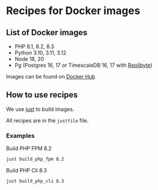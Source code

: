 # Recipes for Docker images

## List of Docker images

 - PHP 8.1, 8.2, 8.3
 - Python 3.10, 3.11, 3.12
 - Node 18, 20
 - Pg (Postgres 16, 17 or TimescaleDB 16, 17 with [Replibyte](https://www.replibyte.com/))

Images can be found on [Docker Hub](https://hub.docker.com/u/myprod)

## How to use recipes

We use [just](https://just.systems/man/en/chapter_1.html) to build images.

All recipes are in the `justfile` file.


### Examples 

Build PHP FPM 8.2

```bash
just build_php_fpm 8.2
```

Build PHP Cli 8.3

```bash
just build_php_cli 8.3
```
